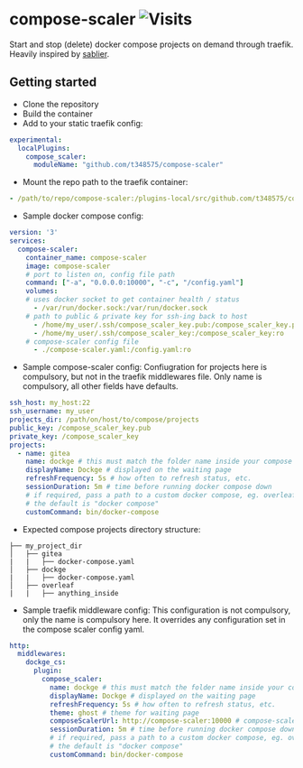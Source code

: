 # compose-scaler ![Visits](https://https://lambda.348575.xyz/repo-view-counter?repo=compose-scaler)
Start and stop (delete) docker compose projects on demand through traefik. Heavily inspired by [sablier](https://github.com/acouvreur/sablier).

## Getting started
* Clone the repository
* Build the container
* Add to your static traefik config:
```yaml
experimental:
  localPlugins:
    compose_scaler:
      moduleName: "github.com/t348575/compose-scaler"
```
* Mount the repo path to the traefik container:
```yaml
- /path/to/repo/compose-scaler:/plugins-local/src/github.com/t348575/compose-scaler
```
* Sample docker compose config:
```yaml
version: '3'
services:
  compose-scaler:
    container_name: compose-scaler
    image: compose-scaler
    # port to listen on, config file path
    command: ["-a", "0.0.0.0:10000", "-c", "/config.yaml"]
    volumes:
    # uses docker socket to get container health / status
      - /var/run/docker.sock:/var/run/docker.sock
    # path to public & private key for ssh-ing back to host
      - /home/my_user/.ssh/compose_scaler_key.pub:/compose_scaler_key.pub:ro
      - /home/my_user/.ssh/compose_scaler_key:/compose_scaler_key:ro
    # compose-scaler config file
      - ./compose-scaler.yaml:/config.yaml:ro
```

* Sample compose-scaler config:
Confiugration for projects here is compulsory, but not in the traefik middlewares file. Only name is compulsory, all other fields have defaults.
```yaml
ssh_host: my_host:22
ssh_username: my_user
projects_dir: /path/on/host/to/compose/projects
public_key: /compose_scaler_key.pub
private_key: /compose_scaler_key
projects:
  - name: gitea
    name: dockge # this must match the folder name inside your compose projects directory
    displayName: Dockge # displayed on the waiting page
    refreshFrequency: 5s # how often to refresh status, etc.
    sessionDuration: 5m # time before running docker compose down
    # if required, pass a path to a custom docker compose, eg. overleaf uses one
    # the default is "docker compose"
    customCommand: bin/docker-compose
```

* Expected compose projects directory structure:
```
├── my_project_dir
│   ├── gitea
|   |   ├── docker-compose.yaml
│   ├── dockge
|   |   ├── docker-compose.yaml
│   ├── overleaf
|   |   ├── anything_inside
```

* Sample traefik middleware config:
This configuration is not compulsory, only the name is compulsory here. It overrides any configuration set in the compose scaler config yaml.
```yaml
http:
  middlewares:
    dockge_cs:
      plugin:
        compose_scaler:
          name: dockge # this must match the folder name inside your compose projects directory
          displayName: Dockge # displayed on the waiting page
          refreshFrequency: 5s # how often to refresh status, etc.
          theme: ghost # theme for waiting page
          composeScalerUrl: http://compose-scaler:10000 # compose-scaler uri
          sessionDuration: 5m # time before running docker compose down
          # if required, pass a path to a custom docker compose, eg. overleaf uses one
          # the default is "docker compose"
          customCommand: bin/docker-compose
```